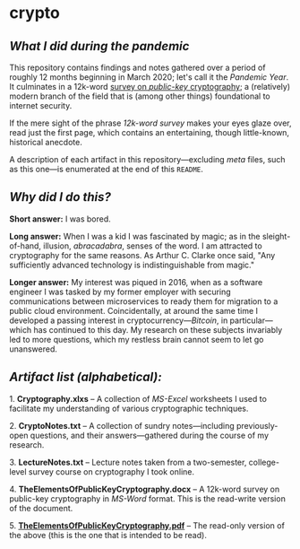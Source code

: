 # crypto
## <i>What I did during the pandemic</i>
This repository contains findings and notes gathered over a period of roughly 12 months beginning in March 2020; let's call it  the <i>Pandemic Year</i>. It culminates in a 12k-word <a href=https://github.com/dchampion/crypto/blob/723b6b5a89dfb35c9d5806d381fe8cec55eacfd9/TheElementsOfPublicKeyCryptography.pdf>survey on <i>public-key</i> cryptography</a>; a (relatively) modern branch of the field that is (among other things) foundational to internet security.
<p>
If the mere sight of the phrase <i>12k-word survey</i> makes your eyes glaze over, read just the first page, which contains an entertaining, though little-known, historical anecdote.
<p>
A description of each artifact in this repository&mdash;excluding <i>meta</i> files, such as this one&mdash;is enumerated at the end of this <code>README</code>.

## <i>Why did I do this?</i>
<b>Short answer:</b> I was bored.
<p>
<b>Long answer:</b> When I was a kid I was fascinated by magic; as in the sleight-of-hand, illusion, <i>abracadabra</i>, senses of the word. I am attracted to cryptography for the same reasons. As Arthur C. Clarke once said, "Any sufficiently advanced technology is indistinguishable from magic."
<p>
<b>Longer answer:</b> My interest was piqued in 2016, when as a software engineer I was tasked by my former employer with securing communications between microservices to ready them for migration to a public cloud environment. Coincidentally, at around the same time I developed a passing interest in cryptocurrency&mdash;<i>Bitcoin</i>, in particular&mdash;which has continued to this day. My research on these subjects invariably led to more questions, which my restless brain cannot seem to let go unanswered.

## <i>Artifact list (alphabetical):</i>
<p>
1. <b>Cryptography.xlxs</b> &ndash; A collection of <i>MS-Excel</i> worksheets I used to facilitate my understanding of various cryptographic techniques.
<p>
2. <b>CryptoNotes.txt</b> &ndash; A collection of sundry notes&mdash;including previously-open questions, and their answers&mdash;gathered during the course of my research.
<p>
3. <b>LectureNotes.txt</b> &ndash; Lecture notes taken from a two-semester, college-level survey course on cryptography I took online.
<p>
4. <b>TheElementsOfPublicKeyCryptography.docx</b> &ndash; A 12k-word survey on public-key cryptography in <i>MS-Word</i> format. This is the read-write version of the document.
<p>
5. <a href=https://github.com/dchampion/crypto/blob/723b6b5a89dfb35c9d5806d381fe8cec55eacfd9/TheElementsOfPublicKeyCryptography.pdf><b>TheElementsOfPublicKeyCryptography.pdf</b></a> &ndash; The read-only version of the above (this is the one that is intended to be read).